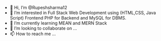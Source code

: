 - 👋 Hi, I’m @Rupeshsharma12
- 👀 I’m interested in Full Stack Web Development using (HTML,CSS, Java Script) Frontend PHP for Backend and MySQL for DBMS. 
- 🌱 I’m currently learning MEAN and MERN Stack
- 💞️ I’m looking to collaborate on ...
- 📫 How to reach me ...

<!---
Rupeshsharma12/Rupeshsharma12 is a ✨ special ✨ repository because its `README.md` (this file) appears on your GitHub profile.
You can click the Preview link to take a look at your changes.
--->
